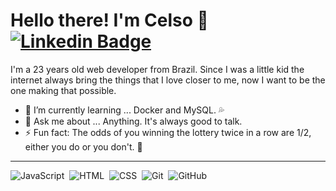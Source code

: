 # Hello there! I'm Celso 👋 [![Linkedin Badge](https://img.shields.io/badge/-celso_rodrigo-blue?style=flat-square&logo=Linkedin&logoColor=white&link=https://www.linkedin.com/in/celso-rodrigo-monteiro-de-assis-419a371aa/)](https://www.linkedin.com/in/celso-rodrigo-monteiro-de-assis-419a371aa/)

I'm a 23 years old web developer from Brazil. Since I was a little kid the internet always bring the things that I love closer to me, now I want to be the one making that possible.

- 🌱 I’m currently learning ... Docker and MySQL. 💦
- 💬 Ask me about ... Anything. It's always good to talk.
- ⚡ Fun fact: The odds of you winning the lottery twice in a row are 1/2, either you do or you don't. 🤡

***

![JavaScript](https://img.shields.io/badge/-JavaScript-05122A?style=flat&logo=javascript)&nbsp;
![HTML](https://img.shields.io/badge/-HTML-05122A?style=flat&logo=HTML5)&nbsp;
![CSS](https://img.shields.io/badge/-CSS-05122A?style=flat&logo=CSS3&logoColor=1572B6)&nbsp;
![Git](https://img.shields.io/badge/-Git-05122A?style=flat&logo=git)&nbsp;
![GitHub](https://img.shields.io/badge/-GitHub-05122A?style=flat&logo=github)&nbsp;

